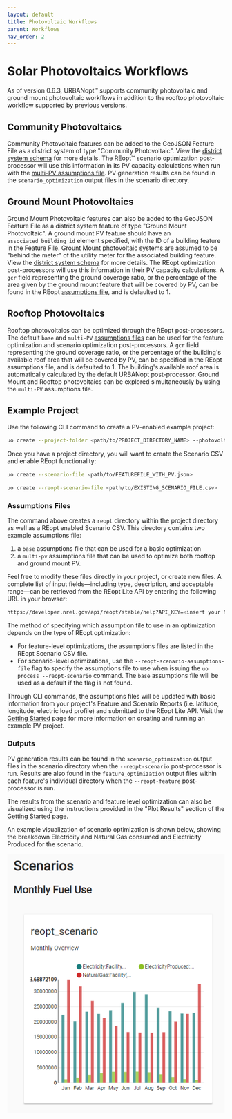 ```yaml
---
layout: default
title: Photovoltaic Workflows
parent: Workflows
nav_order: 2
---
```


# Solar Photovoltaics Workflows

As of version 0.6.3, URBANopt&trade; supports community photovoltaic and ground mount photovoltaic workflows in addition to the rooftop photovoltaic workflow supported by previous versions. 

## Community Photovoltaics

Community Photovoltaic features can be added to the GeoJSON Feature File as a district system of type "Community Photovoltaic".  View the [district system schema](https://docs.urbanopt.net/urbanopt-geojson-gem/schemas/district-system-properties.html) for more details. The REopt&trade; scenario optimization post-processor will use this information in its PV capacity calculations when run with the [multi-PV assumptions file](#assumptions-files). PV generation results can be found in the `scenario_optimization` output files in the scenario directory.

## Ground Mount Photovoltaics

Ground Mount Photovoltaic features can also be added to the GeoJSON Feature File as a district system feature of type "Ground Mount Photovoltaic". A ground mount PV feature should have an `associated_building_id` element specified, with the ID of a building feature in the Feature File. Grount Mount photovoltaic systems are assumed to be "behind the meter" of the utility meter for the associated building feature. View the [district system schema](https://docs.urbanopt.net/urbanopt-geojson-gem/schemas/district-system-properties.html) for more details. The REopt optimization post-processors will use this information in their PV capacity calculations. A `gcr` field representing the ground coverage ratio, or the percentage of the area given by the ground mount feature that will be covered by PV, can be found in the REopt [assumptions file](#assumptions-files), and is defaulted to 1.

## Rooftop Photovoltaics

Rooftop photovoltaics can be optimized through the REopt post-processors. The default `base` and `multi-PV` [assumptions files](#assumptions-files) can be used for the feature optimization and scenario optimization post-processors. A `gcr` field representing the ground coverage ratio, or the percentage of the building's available roof area that will be covered by PV, can be specified in the REopt assumptions file, and is defaulted to 1. The building's available roof area is automatically calculated by the default URBANopt post-processor. Ground Mount and Rooftop photovoltaics can be explored simultaneously by using the `multi-PV` assumptions file.

## Example Project

Use the following CLI command to create a PV-enabled example project:

```bash
uo create --project-folder <path/to/PROJECT_DIRECTORY_NAME> --photovoltaic
```

Once you have a project directory, you will want to create the Scenario CSV and enable REopt functionality:

```bash
uo create --scenario-file <path/to/FEATUREFILE_WITH_PV.json>
```

```bash
uo create --reopt-scenario-file <path/to/EXISTING_SCENARIO_FILE.csv>
```

### Assumptions Files
The command above creates a `reopt` directory within the project directory as well as a REopt enabled Scenario CSV. This directory contains two example assumptions file: 
1. a `base` assumptions file that can be used for a basic optimization
2. a `multi-pv` assumptions file that can be used to optimize both rooftop and ground mount PV.  

Feel free to modify these files directly in your project, or create new files. A complete list of input fields&mdash;including type, description, and acceptable range&mdash;can be retrieved from the REopt Lite API by entering the following URL in your browser:

```bash
https://developer.nrel.gov/api/reopt/stable/help?API_KEY=<insert your NREL developer key here>
```

The method of specifying which assumption file to use in an optimization depends on the type of REopt optimization:
 
- For feature-level optimizations, the assumptions files are listed in the REopt Scenario CSV file.  
- For scenario-level optimizations, use the `--reopt-scenario-assumptions-file` flag to specify the assumptions file to use when issuing the `uo process --reopt-scenario` command. The `base` assumptions file will be used as a default if the flag is not found.

Through CLI commands, the assumptions files will be updated with basic information from your project's Feature and Scenario Reports (i.e. latitude, longitude, electric load profile) and submitted to the REopt Lite API. Visit the [Getting Started](../getting_started/getting_started) page for more information on creating and running an example PV project.

### Outputs

PV generation results can be found in the `scenario_optimization` output files in the scenario directory when the `--reopt-scenario` post-processor is run.  Results are also found in the `feature_optimization` output files within each feature's individual directory when the `--reopt-feature` post-processor is run.

The results from the scenario and feature level optimization can also be visualized using the
instructions provided in the "Plot Results" section of the [Getting Started](../getting_started/getting_started) page. 

An example visualization of scenario optimization is shown below, showing the breakdown Electricity
and Natural Gas consumed and Electricity Produced for the scenario.  

![example PV output visualization](../doc_files/visualization_solar.PNG)
